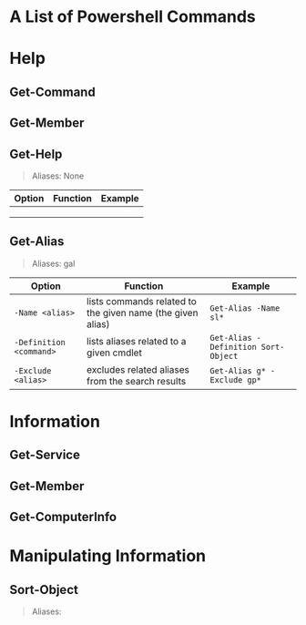 # A List of Powershell Commands

# Help

## Get-Command

## Get-Member

## Get-Help
> Aliases: None

| Option | Function | Example |
| ------ | -------- | ------- |
|  |  |  |
|  |  |  |
|  |  |  |

## Get-Alias
> Aliases: gal

| Option | Function | Example |
| ------ | -------- | ------- |
| `-Name <alias>` | lists commands related to the given name (the given alias) | `Get-Alias -Name sl*` |
| `-Definition <command>` | lists aliases related to a given cmdlet | `Get-Alias -Definition Sort-Object` |
| `-Exclude <alias>` | excludes related aliases from the search results | `Get-Alias g* -Exclude gp*` |

##

# Information

## Get-Service

## Get-Member

## Get-ComputerInfo

# Manipulating Information

## Sort-Object
> Aliases: 

## 
